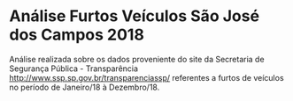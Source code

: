 # Análise Furtos Veículos São José dos Campos 2018

Análise realizada sobre os dados proveniente do site da Secretaria de Segurança Pública - Transparência http://www.ssp.sp.gov.br/transparenciassp/
referentes a furtos de veículos no período de Janeiro/18 à Dezembro/18.
